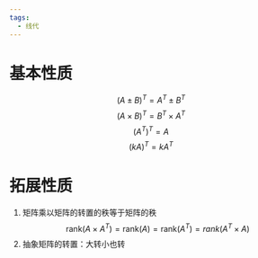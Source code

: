 ```yaml
---
tags:
  - 线代
---
```

# 基本性质
$$
(A \pm B)^T = A^T \pm B^T
$$
$$
(A \times B)^T = B^T \times A^T
$$$$
(A^T)^T = A
$$
$$
(kA)^T = kA^T
$$
# 拓展性质
1.  矩阵乘以矩阵的转置的秩等于矩阵的秩
$$
\text{rank}(A \times A^T) = \text{rank}(A) = \text{rank}(A^T) = {rank}(A^T \times A)
$$
2. 抽象矩阵的转置：大转小也转